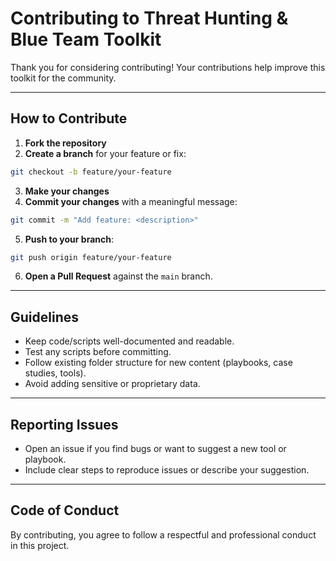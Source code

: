 # Contributing to Threat Hunting & Blue Team Toolkit

Thank you for considering contributing! Your contributions help improve this toolkit for the community.

---

## How to Contribute

1. **Fork the repository**  
2. **Create a branch** for your feature or fix:
```bash
git checkout -b feature/your-feature
````

3. **Make your changes**
4. **Commit your changes** with a meaningful message:

```bash
git commit -m "Add feature: <description>"
```

5. **Push to your branch**:

```bash
git push origin feature/your-feature
```

6. **Open a Pull Request** against the `main` branch.

---

## Guidelines

* Keep code/scripts well-documented and readable.
* Test any scripts before committing.
* Follow existing folder structure for new content (playbooks, case studies, tools).
* Avoid adding sensitive or proprietary data.

---

## Reporting Issues

* Open an issue if you find bugs or want to suggest a new tool or playbook.
* Include clear steps to reproduce issues or describe your suggestion.

---

## Code of Conduct

By contributing, you agree to follow a respectful and professional conduct in this project.

